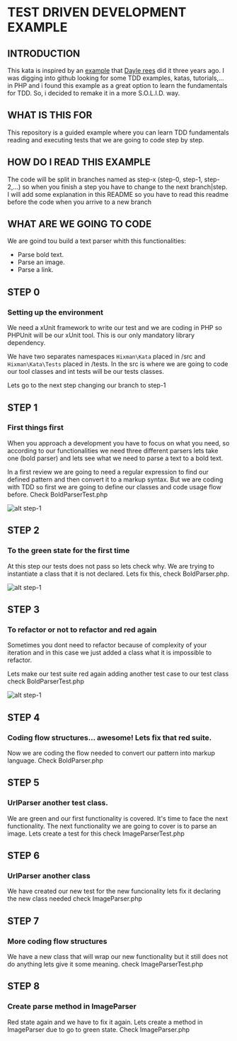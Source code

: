 # TEST DRIVEN DEVELOPMENT EXAMPLE


## INTRODUCTION

This kata is inspired by an [example](https://github.com/daylerees/test-driven-development-example) that [Dayle rees](https://twitter.com/daylerees) did it three years ago. I was digging into github looking for some TDD examples, katas, tutorials,... in PHP and i found this example as a great option to learn the fundamentals for TDD. So, i decided to remake it in a more S.O.L.I.D. way.

## WHAT IS THIS FOR

This repository is a guided example where you can learn TDD fundamentals reading and executing tests that we are going to code step by step. 

## HOW DO I READ THIS EXAMPLE

The code will be split in branches named as step-x (step-0, step-1, step-2,...) so when you finish a step you have to change to the next branch|step. I will add some explanation in this README so you have to read this readme before the code when you arrive to a new branch

## WHAT ARE WE GOING TO CODE

We are goind tou build a text parser whith this functionalities:

- Parse bold text.
- Parse an image.
- Parse a link.

## STEP 0

### Setting up the environment

We need a xUnit framework to write our test and we are coding in PHP so PHPUnit will be our xUnit tool. This is our only mandatory library dependency.

We have two separates namespaces `Hixman\Kata` placed in /src and `Hixman\Kata\Tests` placed in /tests. In the src is where we are going to code our tool classes and int tests will be our tests classes.

Lets go to the next step changing our branch to step-1

## STEP 1

### First things first

When you approach a development you have to focus on what you need, so according to our functionalities we need three different parsers lets take one (bold parser) and lets see what we need to parse a text to a bold text.

In a first review we are going to need a regular expression to find our defined pattern and then convert it to a markup syntax. But we are coding with TDD so first we are going to define our classes and code usage flow before. Check BoldParserTest.php

![alt step-1](https://cloud.githubusercontent.com/assets/1638531/21962799/a6ca62bc-db2e-11e6-8729-deb92c33fc58.png)


## STEP 2

### To the green state for the first time

At this step our tests does not pass so lets check why. We are trying to instantiate a class that it is not declared. Lets fix this, check BoldParser.php.

![alt step-1](https://cloud.githubusercontent.com/assets/1638531/21962936/7a62e198-db30-11e6-8f92-49f561108a9e.png)

## STEP 3

### To refactor or not to refactor and red again

Sometimes you dont need to refactor because of complexity of your iteration and in this case we just added a class what it is impossible to refactor.

Lets make our test suite red again adding another test case to our test class check BoldParserTest.php

![alt step-1](https://cloud.githubusercontent.com/assets/1638531/21963052/5228f3e0-db33-11e6-8a79-f658e871f88b.png)


## STEP 4

### Coding flow structures... awesome! Lets fix that red suite.

Now we are coding the flow needed to convert our pattern into markup language. Check BoldParser.php

## STEP 5

### UrlParser another test class.

We are green and our first functionality is covered. It's time to face the next functionality.
The next functionality we are going to cover is to parse an image. Lets create a test for this check ImageParserTest.php

## STEP 6

### UrlParser another class

We have created our new test for the new funcionality lets fix it declaring the new class needed check ImageParser.php

## STEP 7

### More coding flow structures

We have a new class that will wrap our new functionality but it still does not do anything lets give it some meaning. check ImageParserTest.php

## STEP 8

### Create parse method in ImageParser

Red state again and we have to fix it again. Lets create a method in ImageParser due to go to green state. Check ImageParser.php

